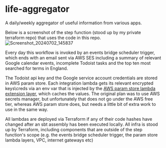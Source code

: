 # life-aggregator
A daily/weekly aggregator of useful information from various apps.

Below is a screenshot of the step function (stood up by my private terraform repo) that uses the code in this repo.
![Screenshot_20240702_145837](https://github.com/CSGrimey/life-aggregator/assets/2895932/8607e483-b429-4cdb-a299-c13533afeb45)


Every day this workflow is invoked by an events bridge scheduler trigger, which ends with an email sent via AWS SES including a summary of relevant Google calendar events, incomplete Todoist tasks and the top ten most searched for terms in England.

The Todoist api key and the Google service account credentials are stored in AWS param store.
Each integration lambda gets its relevant encrypted keys\creds via an env var that is injected by the [AWS param store lambda extension layer](https://docs.aws.amazon.com/systems-manager/latest/userguide/ps-integration-lambda-extensions.html), which caches the values.
The original plan was to use AWS secrets manager, but unfortunately that does not go under the AWS free tier, whereas AWS param store does, but needs a little bit of extra work to use in the same way.

All lambdas are deployed via Terraform if any of their code hashes have changed after an sbt assembly has been executed locally.
All infra is stood up by Terraform, including components that are outside of the step function's scope (e.g. the events bridge scheduler trigger, the param store lambda layers, VPC, internet gateways etc)
